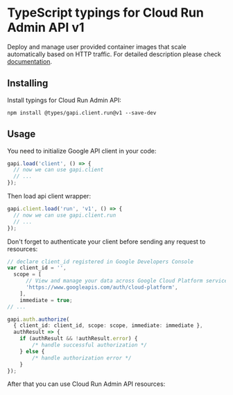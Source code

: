 # TypeScript typings for Cloud Run Admin API v1

Deploy and manage user provided container images that scale automatically based on HTTP traffic.
For detailed description please check [documentation](https://cloud.google.com/run/).

## Installing

Install typings for Cloud Run Admin API:

```
npm install @types/gapi.client.run@v1 --save-dev
```

## Usage

You need to initialize Google API client in your code:

```typescript
gapi.load('client', () => {
  // now we can use gapi.client
  // ...
});
```

Then load api client wrapper:

```typescript
gapi.client.load('run', 'v1', () => {
  // now we can use gapi.client.run
  // ...
});
```

Don't forget to authenticate your client before sending any request to resources:

```typescript
// declare client_id registered in Google Developers Console
var client_id = '',
  scope = [ 
      // View and manage your data across Google Cloud Platform services
      'https://www.googleapis.com/auth/cloud-platform',
    ],
    immediate = true;
// ...

gapi.auth.authorize(
  { client_id: client_id, scope: scope, immediate: immediate },
  authResult => {
    if (authResult && !authResult.error) {
        /* handle successful authorization */
    } else {
        /* handle authorization error */
    }
});
```

After that you can use Cloud Run Admin API resources:

```typescript
```
